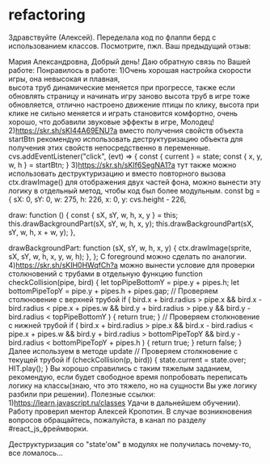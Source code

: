 # refactoring
Здравствуйте (Алексей). Переделала код по флаппи берд с использованием классов. Посмотрите, пжл. 
Ваш предыдущий отзыв:


Мария Александровна, Добрый день! Даю обратную связь по Вашей работе:
Понравилось в работе:
1)Очень хорошая настройка скорости игры, она невысокая и плавная,  
высота труб динамические меняется при прогрессе, также если обновлять страницу 
и начинать игру заново высота труб в игре тоже обновляется, отлично настроено 
движение птицы по клику, высота при клике не сильно меняется и играть становится 
комфортно, очень хорошо, что добавили звуковые эффекты в игре, Молодец!
2)https://skr.sh/sKI44A69ENU?a  вместо получения свойств объекта startBtn 
рекомендую использовать деструктуризацию объекта для получения этих свойств 
непосредственно в переменные.
cvs.addEventListener("click", (evt) => {
  const { current } = state;
  const { x, y, w, h } = startBtn;
}
3)https://skr.sh/sKIf6SegNA1?a тут также можно использовать деструктуризацию 
и  вместо повторного вызова ctx.drawImage() для отображения двух частей фона,
можно вынести эту логику в отдельный метод, чтобы код был более модульным.
const bg = {
  sX: 0,
  sY: 0,
  w: 275,
  h: 226,
  x: 0,
  y: cvs.height - 226,

  draw: function () {
    const { sX, sY, w, h, x, y } = this;
    this.drawBackgroundPart(sX, sY, w, h, x, y);
    this.drawBackgroundPart(sX, sY, w, h, x + w, y);
  },

  drawBackgroundPart: function (sX, sY, w, h, x, y) {
    ctx.drawImage(sprite, sX, sY, w, h, x, y, w, h);
  },
};
С foreground можно сделать по аналогии.
4)https://skr.sh/sKIH0HWqfCh?a можно вынести условие для проверки 
столкновений с трубами в отдельную функцию
function checkCollision(pipe, bird) {
  let topPipeBottomY = pipe.y + pipes.h;
  let bottomPipeTopY = pipe.y + pipes.h + pipes.gap;
  // Проверяем столкновение с верхней трубой
  if (
    bird.x + bird.radius > pipe.x &&
    bird.x - bird.radius < pipe.x + pipes.w &&
    bird.y + bird.radius > pipe.y &&
    bird.y - bird.radius < topPipeBottomY
  ) {
    return true;
  }
  // Проверяем столкновение с нижней трубой
  if (
    bird.x + bird.radius > pipe.x &&
    bird.x - bird.radius < pipe.x + pipes.w &&
    bird.y + bird.radius > bottomPipeTopY &&
    bird.y - bird.radius < bottomPipeTopY + pipes.h
  ) {
    return true;
  }
  return false;
}
Далее используем в методе update
  // Проверяем столкновение с текущей трубой
    if (checkCollision(p, bird)) {
      state.current = state.over;
      HIT.play();
    }
Вы хорошо справились с таким тяжелым заданием, рекомендую, если будет 
свободное время попробовать переписать логику на классы(знаю, что это тяжело, 
но на сущности Вы уже логику разбили при решении).
Полезные ссылки:
1)https://learn.javascript.ru/classes
Удачи в дальнейшем обучении).
Работу проверил ментор Алексей Кропотин.
В случае возникновения вопросов обращайтесь, пожалуйста, в канал по разделу #react_js_фреймворки.


Деструктуризация со "state'ом" в модулях не получилась почему-то, все ломалось...
